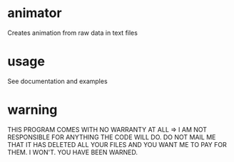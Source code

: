 animator
========

Creates animation from raw data in text files


usage
===

See documentation and examples


warning
=======

THIS PROGRAM COMES WITH NO WARRANTY AT ALL => I AM NOT RESPONSIBLE FOR ANYTHING THE CODE WILL DO.
DO NOT MAIL ME THAT IT HAS DELETED ALL YOUR FILES AND YOU WANT ME TO PAY FOR THEM. I WON'T. YOU HAVE BEEN WARNED.